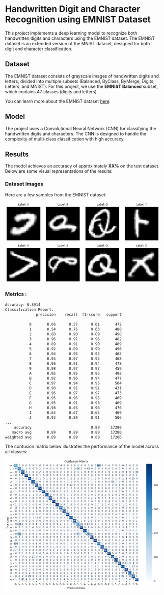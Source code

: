 # Handwritten Digit and Character Recognition using EMNIST Dataset

This project implements a deep learning model to recognize both handwritten digits and characters using the EMNIST dataset. The EMNIST dataset is an extended version of the MNIST dataset, designed for both digit and character classification.

## Dataset

The EMNIST dataset consists of grayscale images of handwritten digits and letters, divided into multiple subsets (Balanced, ByClass, ByMerge, Digits, Letters, and MNIST). For this project, we use the **EMNIST Balanced** subset, which contains 47 classes (digits and letters).

You can learn more about the EMNIST dataset [here](https://www.nist.gov/itl/products-and-services/emnist-dataset).

## Model

The project uses a Convolutional Neural Network (CNN) for classifying the handwritten digits and characters. The CNN is designed to handle the complexity of multi-class classification with high accuracy.

## Results

The model achieves an accuracy of approximately **XX%** on the test dataset. Below are some visual representations of the results:

### Dataset Images

Here are a few samples from the EMNIST dataset:

![EMNIST Sample 1](imgs/img2.png)  
![EMNIST Sample 2](imgs/img3.png)  

### Metrics :

```
Accuracy: 0.8914
Classification Report:
              precision    recall  f1-score   support

           0       0.66      0.57      0.61       472
           1       0.54      0.75      0.63       480
           2       0.88      0.90      0.89       498
           3       0.96      0.97      0.96       482
           4       0.89      0.91      0.90       489
           5       0.92      0.89      0.90       496
           6       0.94      0.95      0.95       465
           7       0.93      0.97      0.95       468
           8       0.96      0.91      0.94       478
           9       0.98      0.97      0.97       459
           A       0.95      0.95      0.95       492
           B       0.92      0.96      0.94       477
           C       0.97      0.94      0.95       504
           D       0.90      0.91      0.91       431
           E       0.96      0.97      0.97       473
           F       0.95      0.96      0.95       469
           G       0.95      0.91      0.93       469
           H       0.98      0.93      0.96       476
           I       0.63      0.67      0.65       469
           J       0.93      0.89      0.91       506
...
    accuracy                           0.89     17280
   macro avg       0.89      0.89      0.89     17280
weighted avg       0.89      0.89      0.89     17280
```

The confusion matrix below illustrates the performance of the model across all classes:

![Confusion Matrix](imgs/img1.png)

